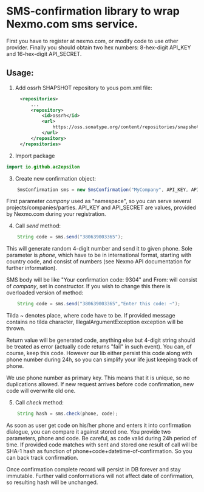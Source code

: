 SMS-confirmation library to wrap Nexmo.com sms service.
======
First you have to register at nexmo.com, or modify code to use other provider.
Finally you should obtain two hex numbers: 8-hex-digit API_KEY and 16-hex-digit API_SECRET.

Usage:
------

1. Add ossrh SHAPSHOT repository to yous pom.xml file:

```xml
     <repositories>
         ...
         <repository>
             <id>ossrh</id>
             <url>
                 https://oss.sonatype.org/content/repositories/snapshots/
             </url>
         </repository>
     </repositories>
```
2. Import package
```java
import io.github.ac2epsilon
```
3. Create new confirmation object:
```java
    SmsConfirmation sms = new SmsConfirmation("MyCompany", API_KEY, API_SECRET);
```
First parameter _company_ used as "namespace", so you can serve several projects/companies/parties.
API_KEY and API_SECRET are values, provided by Nexmo.com during your registration.

 4. Call _send_ method:
```java
    String code = sms.send("380639003365");
```
This will generate random 4-digit number and send it to given phone. Sole parameter is
_phone_, which have to be in international format, starting with country code, and consist
of numbers (see Nexmo API documentation for further information).

SMS body will be like "Your confirmation code: 9304" and From: will consist of _company_, set in
constructor. If you wish to change this there is overloaded version of method:
```java
    String code = sms.send("380639003365","Enter this code: ~");
```
Tilda ~ denotes place, where code have to be. If provided message contains no tilda character,
IllegalArgumentException exception will be thrown.

Return value will be generated code, anything else but 4-digit string should be treated as error
(actually code returns "fail" in such event). You can, of course, keep this code. However our lib
either persist this code along with phone number during 24h, so you can simplify your life just
keeping track of phone.

We use phone number as primary key. This means that it is unique, so no duplications allowed.
If new request arrives before code confirmation, new code will overwrite old one.

5. Call _check_ method:
```java
    String hash = sms.check(phone, code);
```
As soon as user get code on his/her phone and enters it into confirmation dialogue, you can compare
it against stored one. You provide two parameters, phone and code. Be careful, as code valid during 24h
period of time. If provided code matches with sent and stored one result of call will be SHA-1 hash
as function of phone+code+datetime-of-confirmation. So you can back track confirmation.

Once confirmation complete record will persist in DB forever and stay immutable. Further valid
conformations will not affect date of confirmation, so resulting hash will be unchanged.
